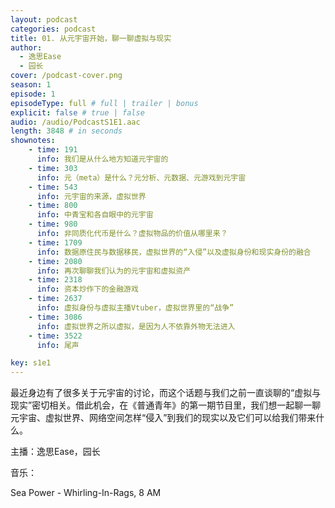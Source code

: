 ```yaml
---
layout: podcast
categories: podcast
title: 01. 从元宇宙开始，聊一聊虚拟与现实
author: 
  - 逸思Ease
  - 园长
cover: /podcast-cover.png
season: 1
episode: 1
episodeType: full # full | trailer | bonus
explicit: false # true | false
audio: /audio/PodcastS1E1.aac
length: 3848 # in seconds
shownotes:
    - time: 191
      info: 我们是从什么地方知道元宇宙的
    - time: 303
      info: 元（meta）是什么？元分析、元数据、元游戏到元宇宙
    - time: 543
      info: 元宇宙的来源，虚拟世界
    - time: 800
      info: 中青宝和各自眼中的元宇宙
    - time: 980
      info: 非同质化代币是什么？虚拟物品的价值从哪里来？
    - time: 1709
      info: 数据原住民与数据移民，虚拟世界的“入侵”以及虚拟身份和现实身份的融合
    - time: 2080
      info: 再次聊聊我们认为的元宇宙和虚拟资产
    - time: 2318
      info: 资本炒作下的金融游戏
    - time: 2637
      info: 虚拟身份与虚拟主播Vtuber，虚拟世界里的“战争”
    - time: 3086
      info: 虚拟世界之所以虚拟，是因为人不依靠外物无法进入
    - time: 3522
      info: 尾声

key: s1e1
---
```


最近身边有了很多关于元宇宙的讨论，而这个话题与我们之前一直谈聊的“虚拟与现实”密切相关。借此机会，在《普通青年》的第一期节目里，我们想一起聊一聊元宇宙、虚拟世界、网络空间怎样“侵入”到我们的现实以及它们可以给我们带来什么。

主播：逸思Ease，园长

音乐：

Sea Power - Whirling-In-Rags, 8 AM